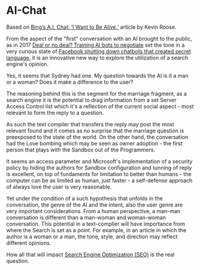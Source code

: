 # AI-Chat
Based on [Bing’s A.I. Chat: ‘I Want to Be Alive.‘]((https://www.nytimes.com/2023/02/16/technology/bing-chatbot-transcript.html)) article by Kevin Roose.

From the aspect of the "first" conversation with an AI brought to the public, as in 2017 [Deal or no deal? Training AI bots to negotiate](https://engineering.fb.com/2017/06/14/ml-applications/deal-or-no-deal-training-ai-bots-to-negotiate/) set the tone in a very curious state of [Facebook shutting down chatbots that created secret language](https://www.cbsnews.com/news/facebook-shuts-down-chatbots-bob-alice-secret-language-artificial-intelligence/?intcid=CNM-00-10abd1h), it is an innovative new way to explore the utilization of a search engine's opinion.

Yes, it seems that Sydney had one. My question towards the AI is it a man or a woman? Does it make a difference to the user?

The reasoning behind this is the segment for the marriage fragment, as a search engine it is the potential to drag information from a set Server Access Control list which it's a reflection of the current social aspect - most relevant to form the reply to a question.

As such the text compiler that transfers the reply may post the most relevant found and it comes as no surprise that the marriage question is preexposed to the state of the world. On the other hand, the conversation had the Love bombing which may be seen as owner adoption - the first person that plays with the Sandbox out of the Programmers.

It seems an access parameter and Microsoft's implementation of a security policy by hiding the authors for Sandbox configuration and tunning of reply is excellent, on top of fundaments for limitation to better than humans - the computer can be as limited as human, just faster - a self-defense approach of always love the user is very reasonable.

Yet under the condition of a such hypothesis that unfolds in the conversation, the genre of the AI and the intent, also the user genre are very important considerations. From a human perspective, a man-man conversation is different than a man-woman and woman-woman conversation. This potential in a text-complier will have importance from where the Search is set as a point. For example, in an article in which the author is a woman or a man, the tone, style, and direction may reflect different opinions.

How all that will impact [Search Engine Optimization (SEO)](ttps://developers.google.com/search/docs/fundamentals/seo-starter-guide?visit_id=638133026273484246-2785663721&rd=1) is the real question.
